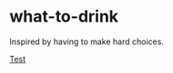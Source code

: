 # what-to-drink

Inspired by having to make hard choices.

[Test](https://varyalikhanina.github.io/what-to-drink/)
